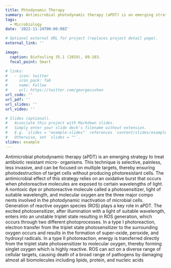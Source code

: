 ```yaml
---
title: Phtodynamic Therapy
summary: Antimicrobial photodynamic therapy (aPDT) is an emerging strategy to treat antibiotic resistant microorganisms.
tags:
  - Microbiology
date: '2022-11-24T00:00:00Z'

# Optional external URL for project (replaces project detail page).
external_link: ''

image:
  caption: Biofouling 35.1 (2019), 89-103.
  focal_point: Smart

# links:
#   - icon: twitter
#     icon_pack: fab
#     name: Follow
#     url: https://twitter.com/georgecushen
url_code: ''
url_pdf: ''
url_slides: ''
url_video: ''

# Slides (optional).
#   Associate this project with Markdown slides.
#   Simply enter your slide deck's filename without extension.
#   E.g. `slides = "example-slides"` references `content/slides/example-slides.md`.
#   Otherwise, set `slides = ""`.
slides: example
---
```


Antimicrobial photodynamic therapy (aPDT) is an emerging strategy to treat antibiotic resistant micro-
organisms. This technique is selective, painless, less invasive, and can be focused on multiple targets, thereby ensuring photodestruction of target cells without producing photoresistant cells. The antimicrobial effect of this strategy relies on an oxidative burst that occurs when photoreactive
molecules are exposed to certain wavelengths of light. A nontoxic dye or photoreactive molecule
called a photosensitizer, light of suitable wavelength, and molecular oxygen are the three major compo nents involved in the photodynamic inactivation of microbial cells. Generation of
reactive oxygen species (ROS) plays a key role in aPDT. The excited photosensitizer, after illumination with a light of suitable wavelength, enters into an unstable triplet state resulting in ROS generation, which occurs through two different photoprocesses. In a type I photoreaction, electron transfer from the triplet state photosensitizer to the surrounding oxygen occurs and results in the formation of super-oxide, peroxide, and hydroxyl radicals. In a type II photoreaction, energy is transferred directly from the triplet state photosensitizer to molecular oxygen, thereby forming singlet oxygen which is highly reactive. ROS can act on a diverse range of cellular targets, causing death of a broad range of pathogens by damaging almost all biomolecules including lipids, protein, and nucleic acids